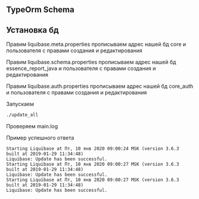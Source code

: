 ## TypeOrm Schema
## Установка бд

Правим liquibase.meta.properties прописываем адрес нашей бд core и пользователя с правами создания и редактирования

Правим liquibase.schema.properties прописываем адрес нашей бд essence_report_java и пользователя с правами создания и редактирования

Правим liquibase.auth.properties прописываем адрес нашей бд core_auth и пользователя с правами создания и редактирования

Запускаем 
```bash
./update_all
```
Проверяем main.log

Пример успешного ответа
```
Starting Liquibase at Пт, 10 янв 2020 09:00:24 MSK (version 3.6.3 built at 2019-01-29 11:34:48)
Liquibase: Update has been successful.
Starting Liquibase at Пт, 10 янв 2020 09:00:27 MSK (version 3.6.3 built at 2019-01-29 11:34:48)
Liquibase: Update has been successful.
Starting Liquibase at Пт, 10 янв 2020 09:00:27 MSK (version 3.6.3 built at 2019-01-29 11:34:48)
Liquibase: Update has been successful.
```